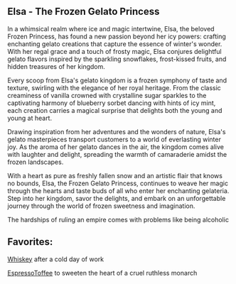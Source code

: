 ## Elsa - The Frozen Gelato Princess

In a whimsical realm where ice and magic intertwine, Elsa, the beloved Frozen Princess, has found a new passion beyond her icy powers: crafting enchanting gelato creations that capture the essence of winter's wonder. With her regal grace and a touch of frosty magic, Elsa conjures delightful gelato flavors inspired by the sparkling snowflakes, frost-kissed fruits, and hidden treasures of her kingdom.

Every scoop from Elsa's gelato kingdom is a frozen symphony of taste and texture, swirling with the elegance of her royal heritage. From the classic creaminess of vanilla crowned with crystalline sugar sparkles to the captivating harmony of blueberry sorbet dancing with hints of icy mint, each creation carries a magical surprise that delights both the young and young at heart.

Drawing inspiration from her adventures and the wonders of nature, Elsa's gelato masterpieces transport customers to a world of everlasting winter joy. As the aroma of her gelato dances in the air, the kingdom comes alive with laughter and delight, spreading the warmth of camaraderie amidst the frozen landscapes.

With a heart as pure as freshly fallen snow and an artistic flair that knows no bounds, Elsa, the Frozen Gelato Princess, continues to weave her magic through the hearts and taste buds of all who enter her enchanting gelateria. Step into her kingdom, savor the delights, and embark on an unforgettable journey through the world of frozen sweetness and imagination.

The hardships of ruling an empire comes with problems like being alcoholic

## Favorites:

[Whiskey](../flavors/Whiskey.md) after a cold day of work

[EspressoToffee](../flavors/EspressoToffeeCrunch.md) to sweeten the heart of a cruel ruthless monarch